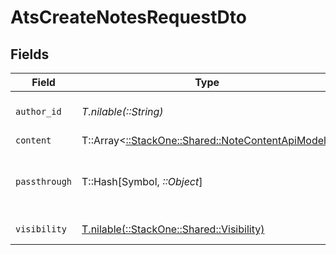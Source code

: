 # AtsCreateNotesRequestDto


## Fields

| Field                                                                                           | Type                                                                                            | Required                                                                                        | Description                                                                                     | Example                                                                                         |
| ----------------------------------------------------------------------------------------------- | ----------------------------------------------------------------------------------------------- | ----------------------------------------------------------------------------------------------- | ----------------------------------------------------------------------------------------------- | ----------------------------------------------------------------------------------------------- |
| `author_id`                                                                                     | *T.nilable(::String)*                                                                           | :heavy_minus_sign:                                                                              | Unique identifier of the author                                                                 | 1234567890                                                                                      |
| `content`                                                                                       | T::Array<[::StackOne::Shared::NoteContentApiModel](../../models/shared/notecontentapimodel.md)> | :heavy_minus_sign:                                                                              | N/A                                                                                             |                                                                                                 |
| `passthrough`                                                                                   | T::Hash[Symbol, *::Object*]                                                                     | :heavy_minus_sign:                                                                              | Value to pass through to the provider                                                           | {<br/>"other_known_names": "John Doe"<br/>}                                                     |
| `visibility`                                                                                    | [T.nilable(::StackOne::Shared::Visibility)](../../models/shared/visibility.md)                  | :heavy_minus_sign:                                                                              | Visibility of the note                                                                          | public                                                                                          |